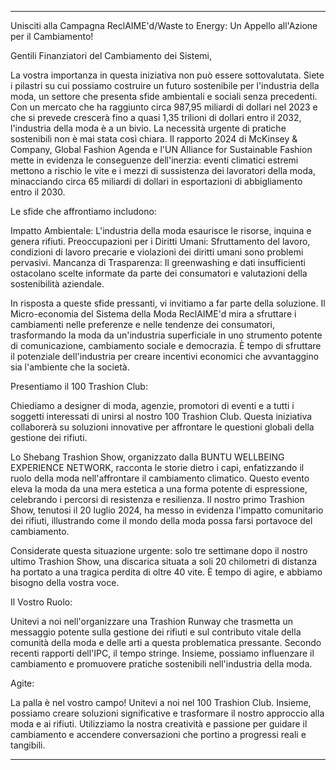 ---

Unisciti alla Campagna ReclAIME'd/Waste to Energy: Un Appello all'Azione per il Cambiamento!

Gentili Finanziatori del Cambiamento dei Sistemi,

La vostra importanza in questa iniziativa non può essere sottovalutata. Siete i pilastri su cui possiamo costruire un futuro sostenibile per l'industria della moda, un settore che presenta sfide ambientali e sociali senza precedenti. Con un mercato che ha raggiunto circa 987,95 miliardi di dollari nel 2023 e che si prevede crescerà fino a quasi 1,35 trilioni di dollari entro il 2032, l'industria della moda è a un bivio. La necessità urgente di pratiche sostenibili non è mai stata così chiara. Il rapporto 2024 di McKinsey & Company, Global Fashion Agenda e l'UN Alliance for Sustainable Fashion mette in evidenza le conseguenze dell'inerzia: eventi climatici estremi mettono a rischio le vite e i mezzi di sussistenza dei lavoratori della moda, minacciando circa 65 miliardi di dollari in esportazioni di abbigliamento entro il 2030.

Le sfide che affrontiamo includono:

Impatto Ambientale: L'industria della moda esaurisce le risorse, inquina e genera rifiuti.
Preoccupazioni per i Diritti Umani: Sfruttamento del lavoro, condizioni di lavoro precarie e violazioni dei diritti umani sono problemi pervasivi.
Mancanza di Trasparenza: Il greenwashing e dati insufficienti ostacolano scelte informate da parte dei consumatori e valutazioni della sostenibilità aziendale.

In risposta a queste sfide pressanti, vi invitiamo a far parte della soluzione. Il Micro-economia del Sistema della Moda ReclAIME'd mira a sfruttare i cambiamenti nelle preferenze e nelle tendenze dei consumatori, trasformando la moda da un'industria superficiale in uno strumento potente di comunicazione, cambiamento sociale e democrazia. È tempo di sfruttare il potenziale dell'industria per creare incentivi economici che avvantaggino sia l'ambiente che la società.

Presentiamo il 100 Trashion Club:

Chiediamo a designer di moda, agenzie, promotori di eventi e a tutti i soggetti interessati di unirsi al nostro 100 Trashion Club. Questa iniziativa collaborerà su soluzioni innovative per affrontare le questioni globali della gestione dei rifiuti.

Lo Shebang Trashion Show, organizzato dalla BUNTU WELLBEING EXPERIENCE NETWORK, racconta le storie dietro i capi, enfatizzando il ruolo della moda nell'affrontare il cambiamento climatico. Questo evento eleva la moda da una mera estetica a una forma potente di espressione, celebrando i percorsi di resistenza e resilienza. Il nostro primo Trashion Show, tenutosi il 20 luglio 2024, ha messo in evidenza l'impatto comunitario dei rifiuti, illustrando come il mondo della moda possa farsi portavoce del cambiamento.

Considerate questa situazione urgente: solo tre settimane dopo il nostro ultimo Trashion Show, una discarica situata a soli 20 chilometri di distanza ha portato a una tragica perdita di oltre 40 vite. È tempo di agire, e abbiamo bisogno della vostra voce.

Il Vostro Ruolo:

Unitevi a noi nell'organizzare una Trashion Runway che trasmetta un messaggio potente sulla gestione dei rifiuti e sul contributo vitale della comunità della moda e delle arti a questa problematica pressante. Secondo recenti rapporti dell'IPC, il tempo stringe. Insieme, possiamo influenzare il cambiamento e promuovere pratiche sostenibili nell'industria della moda.

Agite:

La palla è nel vostro campo! Unitevi a noi nel 100 Trashion Club. Insieme, possiamo creare soluzioni significative e trasformare il nostro approccio alla moda e ai rifiuti. Utilizziamo la nostra creatività e passione per guidare il cambiamento e accendere conversazioni che portino a progressi reali e tangibili.

---